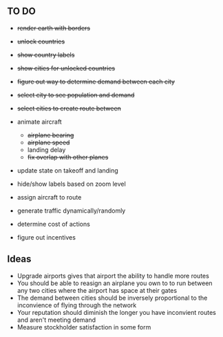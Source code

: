 ## TO DO
- ~~render earth with borders~~
- ~~unlock countries~~
- ~~show country labels~~
- ~~show cities for unlocked countries~~
- ~~figure out way to determine demand between each city~~
- ~~select city to see population and demand~~
- ~~select cities to create route between~~

- animate aircraft
  - ~~airplane bearing~~
  - ~~airplane speed~~
  - landing delay
  - ~~fix overlap with other planes~~
- update state on takeoff and landing
- hide/show labels based on zoom level
- assign aircraft to route
- generate traffic dynamically/randomly
- determine cost of actions
- figure out incentives


## Ideas

- Upgrade airports gives that airport the ability to handle more routes
- You should be able to reasign an airplane you own to to run between any two cities where the airport has space at their gates
- The demand between cities should be inversely proportional to the inconvience of flying through the network
- Your reputation should diminish the longer you have inconvient routes and aren't meeting demand
- Measure stockholder satisfaction in some form